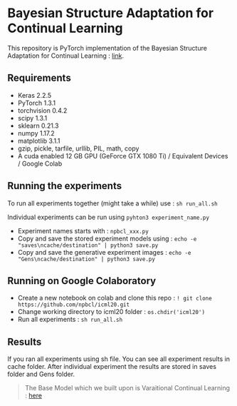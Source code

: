 # Bayesian Structure Adaptation for Continual Learning
This repository is PyTorch implementation of the Bayesian Structure Adaptation for Continual Learning : [link](https://arxiv.org/abs/1912.03624).

## Requirements
  * Keras 2.2.5
  * PyTorch 1.3.1
  * torchvision 0.4.2
  * scipy 1.3.1
  * sklearn 0.21.3
  * numpy 1.17.2
  * matplotlib 3.1.1
  * gzip, pickle, tarfile, urllib, PIL, math, copy
  * A cuda enabled 12 GB GPU (GeForce GTX 1080 Ti) / Equivalent Devices / Google Colab 

## Running the experiments
To run all experiments together (might take a while) use : `sh run_all.sh`

Individual experiments can be run using `pyhton3 experiment_name.py`
- Experiment names starts with : `npbcl_xxx.py`
- Copy and save the stored experiment models using : `echo -e "saves\ncache/destination" | python3 save.py`
- Copy and save the generative experiment images : `echo -e "Gens\ncache/destination" | python3 save.py`

## Running on Google Colaboratory
- Create a new notebook on colab and clone this repo : `! git clone https://github.com/npbcl/icml20.git`
- Change working directory to icml20 folder : `os.chdir('icml20')`
- Run all experiments : `sh run_all.sh`

## Results
If you ran all experiments using sh file. You can see all experiment results in cache folder.
After individual experiment the results are stored in saves folder and Gens folder.


>The Base Model which we built upon is Varaitional Continual Learning : [here](https://github.com/nvcuong/variational-continual-learning)
